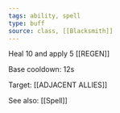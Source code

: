 ```yaml
---
tags: ability, spell
type: buff
source: class, [[Blacksmith]]
---
```

Heal 10 and apply 5 [[REGEN]]

Base cooldown: 12s

Target: [[ADJACENT ALLIES]]

See also: [[Spell]]